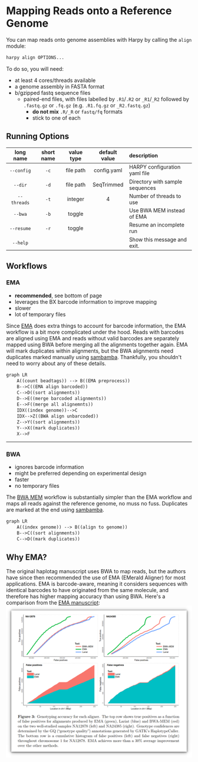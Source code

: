 # Mapping Reads onto a Reference Genome
You can map reads onto genome assemblies with Harpy by calling the `align` module:
```bash
harpy align OPTIONS...
```
To do so, you will need:
- at least 4 cores/threads available
- a genome assembly in FASTA format
- b/gzipped fastq sequence files
    - paired-end files, with files labelled by `.R1`/`.R2` or `_R1`/`_R2` followed by `.fastq.gz` or `.fq.gz` (e.g. `.R1.fq.gz` or `_R2.fastq.gz`)
        - **do not mix** `.R/_R` or `fastq/fq` formats
        - stick to one of each

## Running Options
| long name | short name | value type | default value | description|
| :---: | :----: | :---: | :---: | :--- |                                                              
| `--config` |  `-c` | file path    | config.yaml | HARPY configuration yaml file    |             
| `--dir`    |  `-d` | file path     | SeqTrimmed | Directory with sample sequences  |              
| `--threads` | `-t` | integer  | 4 | Number of threads to use      |
| `--bwa`   |   `-b` |   toggle | |  Use BWA MEM instead of EMA |
| `--resume` |  `-r` |  toggle  | |      Resume an incomplete run      |
| `--help`  |         |      |    | Show this message and exit.        |

## Workflows
### EMA
- **recommended**, see bottom of page
- leverages the BX barcode information to improve mapping
- slower
- lot of temporary files

Since [EMA](https://github.com/arshajii/ema) does extra things to account for barcode information, the EMA workflow is a bit more complicated under the hood. Reads with barcodes are aligned using EMA and reads without valid barcodes are separately mapped using BWA before merging all the alignments together again. EMA will mark duplicates within alignments, but the BWA alignments need duplicates marked manually using [sambamba](https://lomereiter.github.io/sambamba/). Thankfully, you shouldn't need to worry about any of these details.

```mermaid
graph LR
    A((count beadtags)) --> B((EMA preprocess))
    B-->C((EMA align barcoded))
    C-->D((sort alignments))
    D-->E((merge barcoded alignments))
    E-->F((merge all alignemnts))
    IDX((index genome))-->C
    IDX-->Z((BWA align unbarcoded))
    Z-->Y((sort alignments))
    Y-->X((mark duplicates))
    X-->F
```
----

### BWA
- ignores barcode information
- might be preferred depending on experimental design
- faster
- no temporary files

The [BWA MEM](https://github.com/lh3/bwa) workflow is substantially simpler than the EMA workflow and maps all reads against the reference genome, no muss no fuss. Duplicates are marked at the end using [sambamba](https://lomereiter.github.io/sambamba/).

```mermaid
graph LR
    A((index genome)) --> B((align to genome))
    B-->C((sort alignments))
    C-->D((mark duplicates))
```

## Why EMA?
The original haplotag manuscript uses BWA to map reads, but the authors have since then recommended the use of EMA (EMerald Aligner) for most applications. EMA is barcode-aware, meaning it considers sequences with identical barcodes to have originated from the same molecule, and therefore has higher mapping accuracy than using BWA. Here's a comparison from the [EMA manuscript](https://www.biorxiv.org/content/10.1101/220236v1):
![EMA figure 3](_media/EMA.fig3.png)